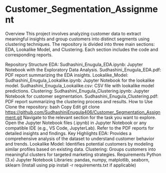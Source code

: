 # Customer_Segmentation_Assignment

Overview
This project involves analyzing customer data to extract meaningful insights and group customers into distinct segments using clustering techniques. The repository is divided into three main sections: EDA, Lookalike Model, and Clustering. Each section includes the code and corresponding reports.

Repository Structure
EDA:
Sudhashini_Enugula_EDA.ipynb: Jupyter Notebook with the Exploratory Data Analysis.
Sudhashini_Enugula_EDA.pdf: PDF report summarizing the EDA insights.
Lookalike_Model:
Sudhashini_Enugula_Lookalike.ipynb: Jupyter Notebook for the lookalike model.
Sudhashini_Enugula_Lookalike.csv: CSV file with lookalike model predictions.
Clustering:
Sudhashini_Enugula_Clustering.ipynb: Jupyter Notebook for customer segmentation.
Sudhashini_Enugula_Clustering.pdf: PDF report summarizing the clustering process and results.
How to Use
Clone the repository:
bash
Copy
Edit
git clone https://github.com/SudhashiniEnugula406/Customer_Segmentation_Assignment.git
Navigate to the relevant section for the task you want to explore.
Open the Jupyter Notebook files (.ipynb) in Jupyter Notebook or any compatible IDE (e.g., VS Code, JupyterLab).
Refer to the PDF reports for detailed insights and findings.
Key Highlights
EDA: Provides a comprehensive analysis of the dataset to understand customer behavior and trends.
Lookalike Model: Identifies potential customers by modeling similar profiles based on existing data.
Clustering: Groups customers into meaningful clusters for targeted marketing strategies.
Requirements
Python (3.x)
Jupyter Notebook
Libraries: pandas, numpy, matplotlib, seaborn, sklearn (Install using pip install -r requirements.txt if applicable)
